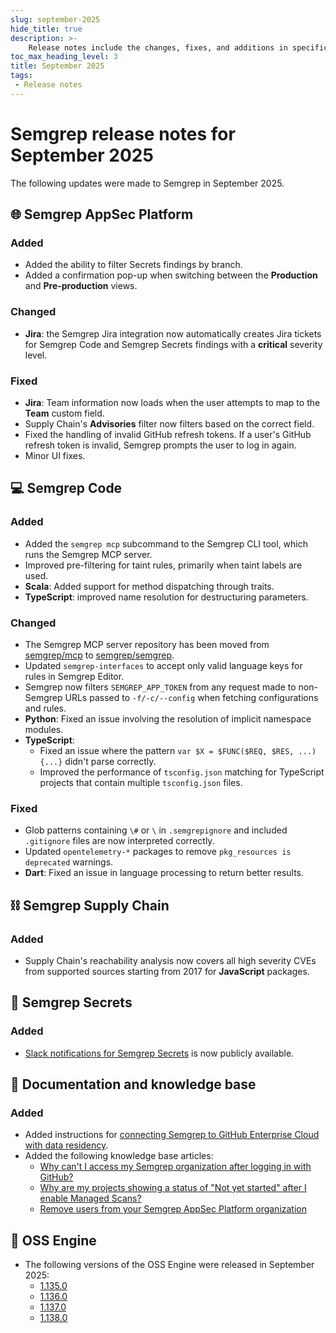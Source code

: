 ```yaml
---
slug: september-2025
hide_title: true
description: >-
    Release notes include the changes, fixes, and additions in specific versions of Semgrep.
toc_max_heading_level: 3
title: September 2025
tags:
 - Release notes
---
```


<!-- Remember to add previous month's under-the-cut behavior --> 
<!-- Remember to update index page -->
 
 # Semgrep release notes for September 2025

The following updates were made to Semgrep in September 2025.

## 🌐 Semgrep AppSec Platform

### Added

- Added the ability to filter Secrets findings by branch.
- Added a confirmation pop-up when switching between the **Production** and **Pre-production** views.

### Changed

- **Jira**: the Semgrep Jira integration now automatically creates Jira tickets for Semgrep Code and Semgrep Secrets findings with a **critical** severity level.

### Fixed

- **Jira**: Team information now loads when the user attempts to map to the **Team** custom field.
- Supply Chain's **Advisories** filter now filters based on the correct field.
- Fixed the handling of invalid GitHub refresh tokens. If a user's GitHub refresh token is invalid, Semgrep prompts the user to log in again.
- Minor UI fixes.

## 💻 Semgrep Code

### Added

- Added the `semgrep mcp` subcommand to the Semgrep CLI tool, which runs the Semgrep MCP server. 
- Improved pre-filtering for taint rules, primarily when taint labels are used.
- **Scala**: Added support for method dispatching through traits.
- **TypeScript**: improved name resolution for destructuring parameters.

### Changed

- The Semgrep MCP server repository has been moved from [semgrep/mcp](https://github.com/semgrep/mcp) to [semgrep/semgrep](https://github.com/semgrep/semgrep/tree/develop/cli/src/semgrep/mcp).
- Updated `semgrep-interfaces` to accept only valid language keys for rules in Semgrep Editor.
- Semgrep now filters `SEMGREP_APP_TOKEN` from any request made to non-Semgrep URLs passed to `-f/-c/--config` when fetching configurations and rules.
- **Python**: Fixed an issue involving the resolution of implicit namespace modules.
- **TypeScript**: 
  - Fixed an issue where the pattern `var $X = $FUNC($REQ, $RES, ...) {...}` didn't parse correctly.
  - Improved the performance of `tsconfig.json` matching for TypeScript projects that contain multiple `tsconfig.json` files.

### Fixed

- Glob patterns containing `\#` or `\` in `.semgrepignore` and included `.gitignore` files are now interpreted correctly.
- Updated `opentelemetry-*` packages to remove `pkg_resources is deprecated` warnings.
- **Dart**: Fixed an issue in language processing to return better results.

## ⛓️ Semgrep Supply Chain

### Added

- Supply Chain's reachability analysis now covers all high severity CVEs from supported sources starting from 2017 for **JavaScript** packages.

## 🔐 Semgrep Secrets

### Added

- [Slack notifications for Semgrep Secrets](/semgrep-appsec-platform/slack-notifications#secrets) is now publicly available.

## 📝 Documentation and knowledge base

### Added

- Added instructions for [connecting Semgrep to GitHub Enterprise Cloud with data residency](/deployment/connect-scm#github-enterprise-cloud-with-data-residency).
- Added the following knowledge base articles:
  - [Why can't I access my Semgrep organization after logging in with GitHub?](/kb/semgrep-appsec-platform/cannot-access-semgrep-after-github-login)
  - [Why are my projects showing a status of "Not yet started" after I enable Managed Scans?](/kb/semgrep-appsec-platform/projects-not-yet-started-sms)
  - [Remove users from your Semgrep AppSec Platform organization](/kb/semgrep-appsec-platform/remove-users)

## 🔧 OSS Engine

* The following versions of the OSS Engine were released in September 2025:
  * [<i class="fas fa-external-link fa-xs"></i>1.135.0](https://github.com/semgrep/semgrep/releases/tag/v1.135.0)
  * [<i class="fas fa-external-link fa-xs"></i>1.136.0](https://github.com/semgrep/semgrep/releases/tag/v1.136.0)
  * [<i class="fas fa-external-link fa-xs"></i>1.137.0](https://github.com/semgrep/semgrep/releases/tag/v1.137.0)
  * [<i class="fas fa-external-link fa-xs"></i>1.138.0](https://github.com/semgrep/semgrep/releases/tag/v1.138.0)
